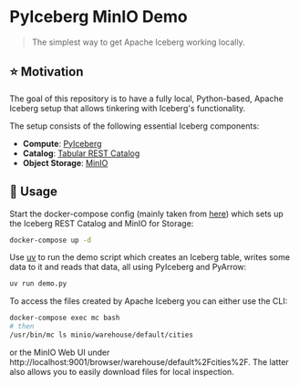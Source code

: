 # PyIceberg MinIO Demo

> The simplest way to get Apache Iceberg working locally.

## ⭐ Motivation

The goal of this repository is to have a fully local, Python-based, Apache Iceberg setup that allows tinkering with Iceberg's functionality.

The setup consists of the following essential Iceberg components:
- **Compute**: [PyIceberg](https://py.iceberg.apache.org/)
- **Catalog**: [Tabular REST Catalog](https://hub.docker.com/r/tabulario/iceberg-rest)
- **Object Storage**: [MinIO](https://min.io/)

## 🚀 Usage

Start the docker-compose config (mainly taken from [here](https://iceberg.apache.org/spark-quickstart/?ref=blog.min.io#docker-compose)) which sets up the Iceberg REST Catalog and MinIO for Storage:
```sh
docker-compose up -d
```

Use [uv](https://github.com/astral-sh/uv) to run the demo script which creates an Iceberg table, writes some data to it and reads that data, all using PyIceberg and PyArrow:
```sh
uv run demo.py
```

To access the files created by Apache Iceberg you can either use the CLI:
```sh
docker-compose exec mc bash
# then
/usr/bin/mc ls minio/warehouse/default/cities
```

or the MinIO Web UI under http://localhost:9001/browser/warehouse/default%2Fcities%2F.
The latter also allows you to easily download files for local inspection.
